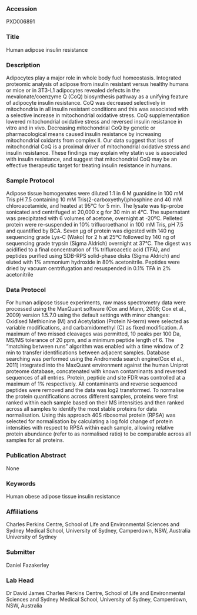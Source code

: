 ### Accession
PXD006891

### Title
Human adipose insulin resistance

### Description
Adipocytes play a major role in whole body fuel homeostasis. Integrated proteomic analysis of adipose from insulin resistant versus healthy humans or mice or in 3T3-L1 adipocytes revealed defects in the mevalonate/coenzyme Q (CoQ) biosynthesis pathway as a unifying feature of adipocyte insulin resistance. CoQ was decreased selectively in mitochondria in all insulin resistant conditions and this was associated with a selective increase in mitochondrial oxidative stress. CoQ supplementation lowered mitochondrial oxidative stress and reversed insulin resistance in vitro and in vivo. Decreasing mitochondrial CoQ by genetic or pharmacological means caused insulin resistance by increasing mitochondrial oxidants from complex II. Our data suggest that loss of mitochondrial CoQ is a proximal driver of mitochondrial oxidative stress and insulin resistance. These findings may explain why statin use is associated with insulin resistance, and suggest that mitochondrial CoQ may be an effective therapeutic target for treating insulin resistance in humans.

### Sample Protocol
Adipose tissue homogenates were diluted 1:1 in 6 M guanidine in 100 mM Tris pH 7.5 containing 10 mM Tris(2-carboxyethyl)phosphine and 40 mM chloroacetamide, and heated at 95°C for 5 min. The lysate was tip-probe sonicated and centrifuged at 20,000 x g for 30 min at 4°C. The supernatant was precipitated with 6 volumes of acetone, overnight at -20ºC. Pelleted protein were re-suspended in 10% trifluoroethanol in 100 mM Tris, pH 7.5 and quantified by BCA. Seven µg of protein was digested with 140 ng sequencing grade Lys-C (Wako) for 2 h at 25ºC followed by 140 ng of sequencing grade trypsin (Sigma Aldrich) overnight at 37°C. The digest was acidified to a final concentration of 1% trifluroacetic acid (TFA), and peptides purified using SDB-RPS solid-phase disks (Sigma Aldrich) and eluted with 1% ammonium hydroxide in 80% acetonitrile. Peptides were dried by vacuum centrifugation and resuspended in 0.1% TFA in 2% acetonitrile

### Data Protocol
For human adipose tissue experiments, raw mass spectrometry data were processed using the MaxQuant software (Cox and Mann, 2008; Cox et al., 2009) version 1.5.7.0 using the default settings with minor changes: Oxidised Methionine (M) and Acetylation (Protein N-term) were selected as variable modifications, and carbamidomethyl (C) as fixed modification. A maximum of two missed cleavages was permitted, 10 peaks per 100 Da, MS/MS tolerance of 20 ppm, and a minimum peptide length of 6. The “matching between runs” algorithm was enabled with a time window of 2 min to transfer identifications between adjacent samples. Database searching was performed using the Andromeda search engine(Cox et al., 2011) integrated into the MaxQuant environment against the human Uniprot proteome database, concatenated with known contaminants and reversed sequences of all entries. Protein, peptide and site FDR was controlled at a maximum of 1% respectively. All contaminants and reverse sequenced peptides were removed and the data was log2 transformed. To normalise the protein quantifications across different samples, proteins were first ranked within each sample based on their MS intensities and then ranked across all samples to identify the most stable proteins for data normalisation. Using this approach 40S ribosomal protein (RPSA) was selected for normalisation by calculating a log fold change of protein intensities with respect to RPSA within each sample, allowing relative protein abundance (refer to as normalised ratio) to be comparable across all samples for all proteins.

### Publication Abstract
None

### Keywords
Human obese adipose tissue insulin resistance

### Affiliations
Charles Perkins Centre, School of Life and Environmental Sciences and Sydney Medical School, University of Sydney, Camperdown, NSW, Australia
University of Sydney

### Submitter
Daniel Fazakerley

### Lab Head
Dr David James
Charles Perkins Centre, School of Life and Environmental Sciences and Sydney Medical School, University of Sydney, Camperdown, NSW, Australia


